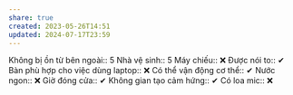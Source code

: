 ```yaml
---
share: true
created: 2023-05-26T14:51
updated: 2024-07-17T23:59
---
```

Không bị ồn từ bên ngoài:: 5
Nhà vệ sinh:: 5
Máy chiếu:: ❌
Được nói to:: ✔
Bàn phù hợp cho việc dùng laptop:: ❌
Có thể vận động cơ thể:: ✔
Nước ngon:: ❌
Giờ đóng cửa:: ✔
Không gian tạo cảm hứng:: ✔
Có loa mic:: ❌
